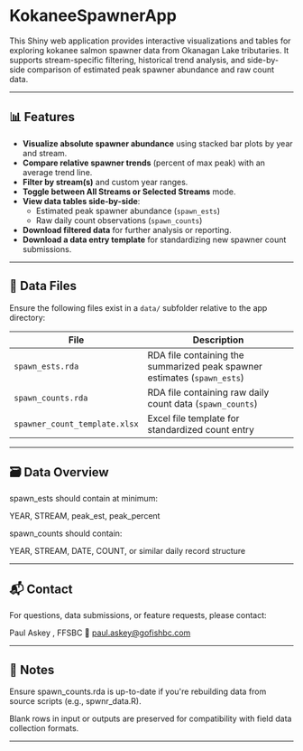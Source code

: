 # KokaneeSpawnerApp

This Shiny web application provides interactive visualizations and tables for exploring kokanee salmon spawner data from Okanagan Lake tributaries. It supports stream-specific filtering, historical trend analysis, and side-by-side comparison of estimated peak spawner abundance and raw count data.

---

## 📊 Features

- **Visualize absolute spawner abundance** using stacked bar plots by year and stream.
- **Compare relative spawner trends** (percent of max peak) with an average trend line.
- **Filter by stream(s)** and custom year ranges.
- **Toggle between All Streams or Selected Streams** mode.
- **View data tables side-by-side**:
  - Estimated peak spawner abundance (`spawn_ests`)
  - Raw daily count observations (`spawn_counts`)
- **Download filtered data** for further analysis or reporting.
- **Download a data entry template** for standardizing new spawner count submissions.

---

## 📁 Data Files

Ensure the following files exist in a `data/` subfolder relative to the app directory:

| File                             | Description                                           |
|----------------------------------|-------------------------------------------------------|
| `spawn_ests.rda`                 | RDA file containing the summarized peak spawner estimates (`spawn_ests`) |
| `spawn_counts.rda`              | RDA file containing raw daily count data (`spawn_counts`) |
| `spawner_count_template.xlsx`   | Excel file template for standardized count entry      |

---

## 🗃️ Data Overview
spawn_ests should contain at minimum:

YEAR, STREAM, peak_est, peak_percent

spawn_counts should contain:

YEAR, STREAM, DATE, COUNT, or similar daily record structure

---

## 📬 Contact
For questions, data submissions, or feature requests, please contact:

Paul Askey
, FFSBC
📧 paul.askey@gofishbc.com

---

## 📌 Notes
Ensure spawn_counts.rda is up-to-date if you're rebuilding data from source scripts (e.g., spwnr_data.R).

Blank rows in input or outputs are preserved for compatibility with field data collection formats.

---

